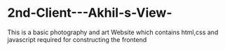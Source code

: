 # 2nd-Client---Akhil-s-View-
This is a basic photography and art Website which contains html,css and javascript required for constructing the frontend
